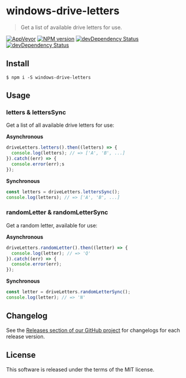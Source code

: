 # windows-drive-letters

> Get a list of available drive letters for use.

[![AppVeyor](https://ci.appveyor.com/api/projects/status/b707ardgrdf0lwa3?svg=true)](https://ci.appveyor.com/project/mrmlnc/windows-drive-letters)
[![NPM version](https://img.shields.io/npm/v/windows-drive-letters.svg?style=flat-square)](https://www.npmjs.com/package/windows-drive-letters)
[![devDependency Status](https://img.shields.io/david/mrmlnc/windows-drive-letters.svg?style=flat-square)](https://david-dm.org/mrmlnc/windows-drive-letters#info=dependencies)
[![devDependency Status](https://img.shields.io/david/dev/mrmlnc/windows-drive-letters.svg?style=flat-square)](https://david-dm.org/mrmlnc/windows-drive-letters#info=devDependencies)

## Install

```
$ npm i -S windows-drive-letters
```

## Usage

### letters & lettersSync

Get a list of all available drive letters for use:

**Asynchronous**

```js
driveLetters.letters().then((letters) => {
  console.log(letters); // => ['A', 'B', ...]
}).catch((err) => {
  console.error(err);s
});
```

**Synchronous**

```js
const letters = driveLetters.lettersSync();
console.log(letters); // => ['A', 'B', ...]
```

### randomLetter & randomLetterSync

Get a random letter, available for use:

**Asynchronous**

```js
driveLetters.randomLetter().then((letter) => {
  console.log(letter); // => 'Q'
}).catch((err) => {
  console.error(err);
});
```

**Synchronous**

```js
const letter = driveLetters.randomLetterSync();
console.log(letter); // => 'N'
```

## Changelog

See the [Releases section of our GitHub project](https://github.com/mrmlnc/windows-drive-letters/releases) for changelogs for each release version.

## License

This software is released under the terms of the MIT license.
